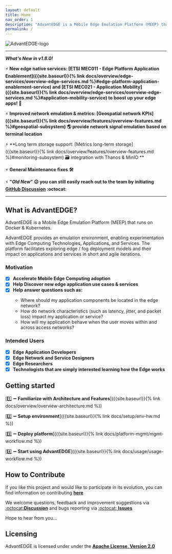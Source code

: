 ```yaml
---
layout: default
title: Home
nav_order: 1
description: "AdvantEDGE is a Mobile Edge Emulation Platform (MEEP) that runs on Docker & Kubernetes."
permalink: /
---
```


![AdvantEDGE-logo]({{site.baseurl}}/assets/images/AdvantEDGE-logo_Blue-01.png)

------

**_What's New in v1.8.0!_**

:zap: **New edge native services:  [ETSI MEC011 - Edge Platform Application Enablement]({{site.baseurl}}{% link docs/overview/edge-services/overview-edge-services.md %}#edge-platform-application-enablement-service) and [ETSI MEC021 - Application Mobility]({{site.baseurl}}{% link docs/overview/edge-services/overview-edge-services.md %}#application-mobility-service) to boost up your edge apps! :rocket:**

:zap: **Improved network emulation & metrics:  [Geospatial network KPIs]({{site.baseurl}}{% link docs/overview/features/overview-features.md %}#geospatial-subsystem) :earth_americas: provide network signal emulation based on terminal location**

:zap: **Long term storage support: [Metrics long-term storage]({{site.baseurl}}{% link docs/overview/features/overview-features.md %}#monitoring-subsystem) :card_file_box: integration with Thanos & MinIO **

:zap: **General Maintenance fixes :hammer_and_wrench:**

:zap: **"_Old New_" :wink: you can still easily reach out to the team by initiating [GitHub Discussion](https://github.com/InterDigitalInc/AdvantEDGE/discussions) :octocat:**

------

## What is AdvantEDGE?
AdvantEDGE is a Mobile Edge Emulation Platform (MEEP) that runs on Docker & Kubernetes.

AdvantEDGE provides an emulation environment, enabling experimentation with Edge Computing Technologies, Applications, and Services.  The platform facilitates exploring edge / fog deployment models and their impact on applications and services in short and agile iterations.

### Motivation

- [x] **Accelerate Mobile Edge Computing adoption**
- [x] **Help Discover new edge application use cases & services**
- [x] **Help answer questions such as:**
<ul><ul>
<li>Where should my application components be located in the edge network?</li>
<li>How do network characteristics (such as latency, jitter, and packet loss) impact my application or service?</li>
<li>How will my application behave when the user moves within and across access networks?</li>
</ul></ul>

### Intended Users

- [x] **Edge Application Developers**
- [x] **Edge Network and Service Designers**
- [x] **Edge Researchers**
- [x] **Technologists that are simply interested learning how the Edge works**

## Getting started
[:one: :heavy_minus_sign: **Familiarize with Architecture and Features**]({{site.baseurl}}{% link docs/overview/overview-architecture.md %})

[:two: :heavy_minus_sign: **Setup environment**]({{site.baseurl}}{% link docs/setup/env-hw.md %})

[:three: :heavy_minus_sign: **Deploy platform**]({{site.baseurl}}{% link docs/platform-mgmt/mgmt-workflow.md %})

[:four: :heavy_minus_sign: **Start using AdvantEDGE**]({{site.baseurl}}{% link docs/usage/usage-workflow.md %})

## How to Contribute
If you like this project and would like to participate in its evolution, you can find information on contributing [**here**](https://github.com/InterDigitalInc/AdvantEDGE/blob/master/CONTRIBUTING.md)

We welcome questions, feedback and improvement suggestions via [:octocat:**Discussion**](https://github.com/InterDigitalInc/AdvantEDGE/discussions) and bugs reporting via [:octocat: **Issues**](https://github.com/InterDigitalInc/AdvantEDGE/issues)

Hope to hear from you...

## Licensing

AdvantEDGE is licensed under under the [**Apache License, Version 2.0**](https://github.com/InterDigitalInc/AdvantEDGE/blob/master/LICENSE)
